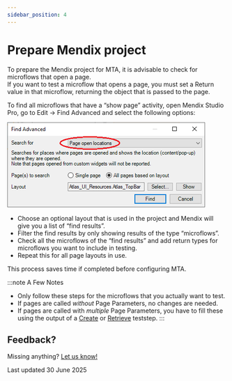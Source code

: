 ```yaml
---
sidebar_position: 4
---
```


# Prepare Mendix project

To prepare the Mendix project for MTA, it is advisable to check for microflows that open a page. <br/>
If you want to test a microflow that opens a page, you must set a Return value in that microflow, returning the object that is passed to the page.

To find all microflows that have a “show page” activity, open Mendix Studio Pro, go to Edit → Find Advanced and select the following options:  

![Find microflows](../images/find-microflows.png)

- Choose an optional layout that is used in the project and Mendix will give you a list of “find results”. 
- Filter the find results by only showing results of the type “microflows”. 
- Check all the microflows of the “find results” and add return types for microflows you want to include in testing. 
- Repeat this for all page layouts in use. 

This process saves time if completed before configuring MTA.

:::note A Few Notes
- Only follow these steps for the microflows that you actually want to test.
- If pages are called *without* Page Parameters, no changes are needed.
- If pages are called with *multiple* Page Parameters, you have to fill these using the output of a [Create](../../../Teststep/create) or [Retrieve](../../../Teststep/retrieve) teststep.
:::

## Feedback?
Missing anything? [Let us know!](mailto:support@menditect.com)

Last updated 30 June 2025